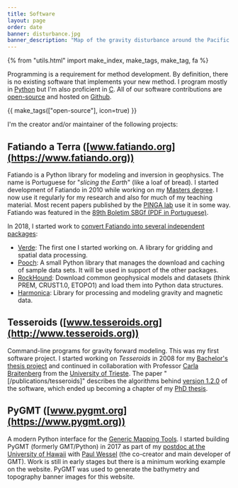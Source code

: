 ```yaml
---
title: Software
layout: page
order: date
banner: disturbance.jpg
banner_description: "Map of the gravity disturbance around the Pacific Ocean."
---
```


{% from "utils.html" import make_index, make_tags, make_tag, fa %}

Programming is a requirement for method development.
By definition, there is no existing software that implements your new method.
I program mostly in [Python](https://www.python.org/) but I'm also proficient
in [C](https://en.wikipedia.org/wiki/C_(programming_language)).
All of our software contributions are
[open-source](https://en.wikipedia.org/wiki/Open-source_software)
and hosted on [Github](https://github.com/leouieda/).

<div class="research-index">
    {{ make_tags(["open-source"], icon=true) }}
</div>

I'm the creator and/or maintainer of the following projects:


## Fatiando a Terra ([www.fatiando.org](https://www.fatiando.org))

Fatiando is a Python library for modeling and inversion in geophysics.
The name is Portuguese for "*slicing the Earth*" (like a loaf of bread).
I started development of Fatiando in 2010 while working on my
[Masters degree](https://www.leouieda.com/about/masters.html).
I now use it regularly for my research and also for much of my teaching
material.
Most recent papers published by the [PINGA lab](http://www.pinga-lab.org) use
it in some way.
Fatiando was featured in the
[89th Boletim SBGf (PDF in Portuguese)](/pdf/boletim-sbgf-fatiando-89-2014.pdf).

In 2018, I started work to [convert Fatiando into several independent
packages](https://www.leouieda.com/blog/future-of-fatiando.html):

* [Verde](https://www.fatiando.org/verde/): The first one I started working on. A
  library for gridding and spatial data processing.
* [Pooch](https://www.fatiando.org/pooch/): A small Python library that manages the
  download and caching of sample data sets. It will be used in support of the other
  packages.
* [RockHound](https://www.fatiando.org/rockhound/): Download common geophysical models
  and datasets (think PREM, CRUST1.0, ETOPO1) and load them into Python data structures.
* [Harmonica](https://www.fatiando.org/harmonica/dev/): Library for processing and
  modeling gravity and magnetic data.

## Tesseroids  ([www.tesseroids.org](http://www.tesseroids.org))

Command-line programs for gravity forward modeling. This was my first software
project. I started working on *Tesseroids* in 2008 for my [Bachelor's thesis
project](https://www.leouieda.com/about/bachelors.html) and continued in collaboration with Professor [Carla
Braitenberg](https://www2.units.it/braitenberg/) from the [University of
Trieste](https://dmg.units.it/). The paper "[/publications/tesseroids]"
describes the algorithms behind [version
1.2.0](https://doi.org/10.5281/zenodo.16033) of the software, which ended up
becoming a chapter of my [PhD thesis](https://www.leouieda.com/about/phd.html).

## PyGMT ([www.pygmt.org](https://www.pygmt.org))

A modern Python interface for the [Generic Mapping Tools](http://gmt.soest.hawaii.edu/).
I started building PyGMT (formerly GMT/Python) in 2017 as part of my
[postdoc at the University of Hawaii](https://www.leouieda.com/blog/hawaii-gmt-postdoc.html) with
[Paul Wessel](http://www.soest.hawaii.edu/wessel) (the co-creator and main developer of
GMT).
Work is still in early stages but there is a minimum working example on the
website. PyGMT was used to generate the bathymetry and topography banner
images for this website.
